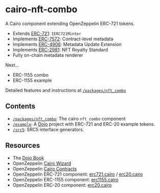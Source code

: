 # cairo-nft-combo

A Cairo component extending OpenZeppelin ERC-721 tokens.

* Extends [ERC-721](https://eips.ethereum.org/EIPS/eip-721): `IERC721Minter`
* Implements [ERC-7572](https://eips.ethereum.org/EIPS/eip-7572): Contract-level metadata
* Implements [ERC-4906](https://eips.ethereum.org/EIPS/eip-4906): Metadata Update Extension
* Implements [ERC-2981](https://eips.ethereum.org/EIPS/eip-2981): NFT Royalty Standard
* Fully on-chain metadata renderer

Next...

* ERC-1155 combo
* ERC-1155 example

Detailed features and instructions at [`/packages/nft_combo`](/packages/nft_combo/)


## Contents

* [`/packages/nft_combo`](/packages/nft_combo/): The cairo `nft_combo` component
* [`/example`](/example/): A [Dojo](https://book.dojoengine.org/) project with ERC-721 and ERC-20 example tokens.
* [`/src5`](/src5/): SRC5 interface generators.


## Resources

* The [Dojo Book](https://book.dojoengine.org/)
* OpenZeppelin [Cairo Wizard](https://docs.openzeppelin.com/contracts-cairo/wizard)
* OpenZeppelin [Cairo Contracts](https://github.com/OpenZeppelin/cairo-contracts)
* OpenZeppelin ERC-721 component: [erc721.cairo](https://github.com/OpenZeppelin/cairo-contracts/blob/main/packages/token/src/erc721/erc721.cairo) / [erc20.cairo](https://github.com/OpenZeppelin/cairo-contracts/blob/main/packages/token/src/erc20/erc20.cairo)
* OpenZeppelin ERC-1155 component: [erc1155.cairo](https://github.com/OpenZeppelin/cairo-contracts/blob/main/packages/token/src/erc1155/erc1155.cairo)
* OpenZeppelin ERC-20 component: [erc20.cairo](https://github.com/OpenZeppelin/cairo-contracts/blob/main/packages/token/src/erc20/erc20.cairo)
